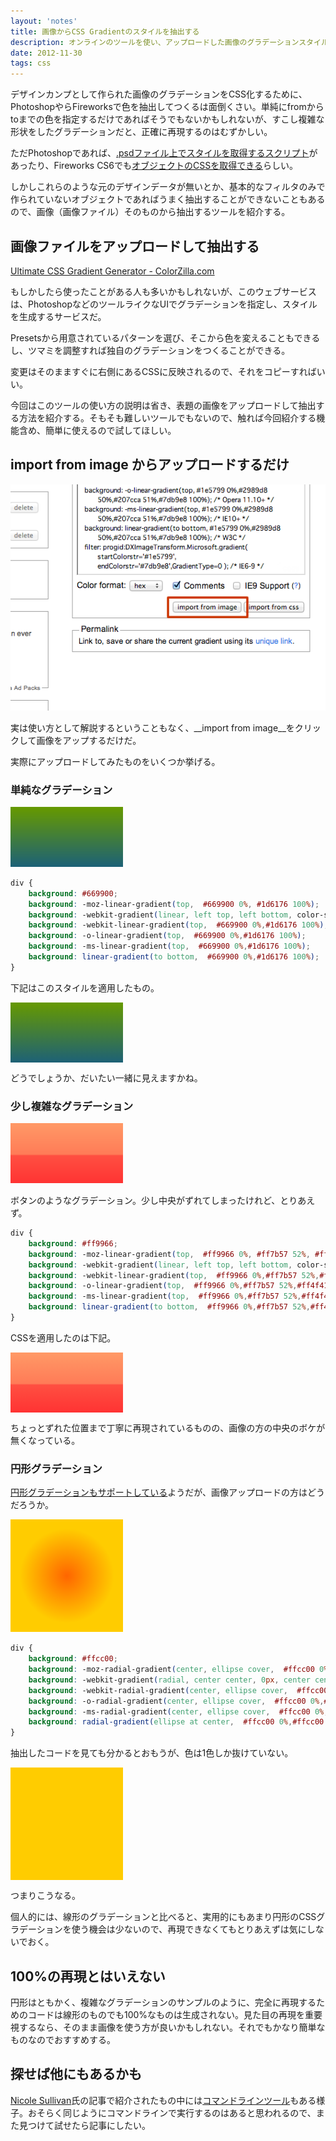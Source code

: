 ```yaml
---
layout: 'notes'
title: 画像からCSS Gradientのスタイルを抽出する
description: オンラインのツールを使い、アップロードした画像のグラデーションスタイルを抽出する。
date: 2012-11-30
tags: css
---
```


デザインカンプとして作られた画像のグラデーションをCSS化するために、PhotoshopやらFireworksで色を抽出してつくるは面倒くさい。単純にfromからtoまでの色を指定するだけであればそうでもないかもしれないが、すこし複雑な形状をしたグラデーションだと、正確に再現するのはむずかしい。

ただPhotoshopであれば、[.psdファイル上でスタイルを取得するスクリプト](http://www.skyward-design.net/blog/archives/000102.html)があったり、Fireworks CS6でも[オブジェクトのCSSを取得できる](http://stocker.jp/diary/fireworks-cs6/)らしい。

しかしこれらのような元のデザインデータが無いとか、基本的なフィルタのみで作られていないオブジェクトであればうまく抽出することができないこともあるので、画像（画像ファイル）そのものから抽出するツールを紹介する。

## 画像ファイルをアップロードして抽出する

[Ultimate CSS Gradient Generator - ColorZilla.com](http://www.colorzilla.com/gradient-editor/)

もしかしたら使ったことがある人も多いかもしれないが、このウェブサービスは、PhotoshopなどのツールライクなUIでグラデーションを指定し、スタイルを生成するサービスだ。

Presetsから用意されているパターンを選び、そこから色を変えることもできるし、ツマミを調整すれば独自のグラデーションをつくることができる。

変更はそのまますぐに右側にあるCSSに反映されるので、それをコピーすればいい。

今回はこのツールの使い方の説明は省き、表題の画像をアップロードして抽出する方法を紹介する。そもそも難しいツールでもないので、触れば今回紹介する機能含め、簡単に使えるので試してほしい。

## import from image からアップロードするだけ

![import from imageのキャプチャ](/images/posts/gradient-imports-from-image-import.png)

実は使い方として解説するということもなく、__import from image__をクリックして画像をアップするだけだ。

実際にアップロードしてみたものをいくつか挙げる。

### 単純なグラデーション

![単純なグラデーションのサンプル](/images/posts/gradient-imports-from-image-gradient.png)

```css
div {
	background: #669900;
	background: -moz-linear-gradient(top,  #669900 0%, #1d6176 100%);
	background: -webkit-gradient(linear, left top, left bottom, color-stop(0%,#669900), color-stop(100%,#1d6176));
	background: -webkit-linear-gradient(top,  #669900 0%,#1d6176 100%);
	background: -o-linear-gradient(top,  #669900 0%,#1d6176 100%);
	background: -ms-linear-gradient(top,  #669900 0%,#1d6176 100%);
	background: linear-gradient(to bottom,  #669900 0%,#1d6176 100%);
}
```

下記はこのスタイルを適用したもの。

<div id="gradient-imports-from-image-gradient">
<style scoped="scoped">
#gradient-imports-from-image-gradient div {
	display: block;
	width: 180px;
	height: 96px;
	background: #669900;
	background: -moz-linear-gradient(top,  #669900 0%, #1d6176 100%);
	background: -webkit-gradient(linear, left top, left bottom, color-stop(0%,#669900), color-stop(100%,#1d6176));
	background: -webkit-linear-gradient(top,  #669900 0%,#1d6176 100%);
	background: -o-linear-gradient(top,  #669900 0%,#1d6176 100%);
	background: -ms-linear-gradient(top,  #669900 0%,#1d6176 100%);
	background: linear-gradient(to bottom,  #669900 0%,#1d6176 100%);
}
</style>
	<div>&nbsp;</div>
</div>

どうでしょうか、だいたい一緒に見えますかね。

### 少し複雑なグラデーション

![少し複雑なグラデーションのサンプル](/images/posts/gradient-imports-from-image-complex.png)

ボタンのようなグラデーション。少し中央がずれてしまったけれど、とりあえず。

```css
div {
	background: #ff9966;
	background: -moz-linear-gradient(top,  #ff9966 0%, #ff7b57 52%, #ff4f41 54%, #ff3333 100%);
	background: -webkit-gradient(linear, left top, left bottom, color-stop(0%,#ff9966), color-stop(52%,#ff7b57), color-stop(54%,#ff4f41), color-stop(100%,#ff3333));
	background: -webkit-linear-gradient(top,  #ff9966 0%,#ff7b57 52%,#ff4f41 54%,#ff3333 100%);
	background: -o-linear-gradient(top,  #ff9966 0%,#ff7b57 52%,#ff4f41 54%,#ff3333 100%);
	background: -ms-linear-gradient(top,  #ff9966 0%,#ff7b57 52%,#ff4f41 54%,#ff3333 100%);
	background: linear-gradient(to bottom,  #ff9966 0%,#ff7b57 52%,#ff4f41 54%,#ff3333 100%);
}
```

CSSを適用したのは下記。

<div id="gradient-imports-from-image-complex">
<style scoped="scoped">
#gradient-imports-from-image-complex div {
	display: block;
	width: 180px;
	height: 96px;
	background: #ff9966;
	background: -moz-linear-gradient(top,  #ff9966 0%, #ff7b57 52%, #ff4f41 54%, #ff3333 100%);
	background: -webkit-gradient(linear, left top, left bottom, color-stop(0%,#ff9966), color-stop(52%,#ff7b57), color-stop(54%,#ff4f41), color-stop(100%,#ff3333));
	background: -webkit-linear-gradient(top,  #ff9966 0%,#ff7b57 52%,#ff4f41 54%,#ff3333 100%);
	background: -o-linear-gradient(top,  #ff9966 0%,#ff7b57 52%,#ff4f41 54%,#ff3333 100%);
	background: -ms-linear-gradient(top,  #ff9966 0%,#ff7b57 52%,#ff4f41 54%,#ff3333 100%);
	background: linear-gradient(to bottom,  #ff9966 0%,#ff7b57 52%,#ff4f41 54%,#ff3333 100%);
}
</style>
	<div>&nbsp;</div>
</div>

ちょっとずれた位置まで丁寧に再現されているものの、画像の方の中央のボケが無くなっている。

### 円形グラデーション

[円形グラデーションもサポートしている](http://www.colorzilla.com/gradient-editor/#whats-new)ようだが、画像アップロードの方はどうだろうか。

![円形グラデーションのサンプル](/images/posts/gradient-imports-from-image-circle.png)

```css
div {
	background: #ffcc00;
	background: -moz-radial-gradient(center, ellipse cover,  #ffcc00 0%, #ffcc00 100%);
	background: -webkit-gradient(radial, center center, 0px, center center, 100%, color-stop(0%,#ffcc00), color-stop(100%,#ffcc00));
	background: -webkit-radial-gradient(center, ellipse cover,  #ffcc00 0%,#ffcc00 100%);
	background: -o-radial-gradient(center, ellipse cover,  #ffcc00 0%,#ffcc00 100%);
	background: -ms-radial-gradient(center, ellipse cover,  #ffcc00 0%,#ffcc00 100%);
	background: radial-gradient(ellipse at center,  #ffcc00 0%,#ffcc00 100%);
}
```

抽出したコードを見ても分かるとおもうが、色は1色しか抜けていない。

<div id="gradient-imports-from-image-circle">
<style scoped="scoped">
#gradient-imports-from-image-circle div {
	display: block;
	width: 180px;
	height: 180px;
	background: #ffcc00;
	background: -moz-radial-gradient(center, ellipse cover,  #ffcc00 0%, #ffcc00 100%);
	background: -webkit-gradient(radial, center center, 0px, center center, 100%, color-stop(0%,#ffcc00), color-stop(100%,#ffcc00));
	background: -webkit-radial-gradient(center, ellipse cover,  #ffcc00 0%,#ffcc00 100%);
	background: -o-radial-gradient(center, ellipse cover,  #ffcc00 0%,#ffcc00 100%);
	background: -ms-radial-gradient(center, ellipse cover,  #ffcc00 0%,#ffcc00 100%);
	background: radial-gradient(ellipse at center,  #ffcc00 0%,#ffcc00 100%);
}
</style>
	<div>&nbsp;</div>
</div>

つまりこうなる。

個人的には、線形のグラデーションと比べると、実用的にもあまり円形のCSSグラデーションを使う機会は少ないので、再現できなくてもとりあえずは気にしないでおく。

## 100%の再現とはいえない

円形はともかく、複雑なグラデーションのサンプルのように、完全に再現するためのコードは線形のものでも100%なものは生成されない。見た目の再現を重要視するなら、そのまま画像を使う方が良いかもしれない。それでもかなり簡単なものなのでおすすめする。

## 探せば他にもあるかも

[Nicole Sullivan](http://www.stubbornella.org/content/2011/04/25/css-3-gradients/)氏の記事で紹介されたもの中には[コマンドラインツール](https://github.com/bluesmoon/pngtocss)もある様子。おそらく同じようにコマンドラインで実行するのはあると思われるので、また見つけて試せたら記事にしたい。

